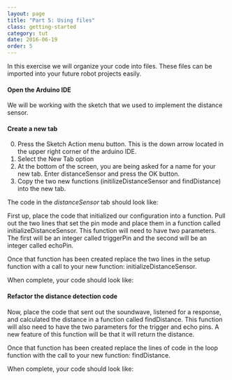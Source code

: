```yaml
---
layout: page
title: "Part 5: Using files"
class: getting-started
category: tut
date: 2016-06-19
order: 5
---
```


In this exercise we will organize your code into files. These files can
be imported into your future robot projects easily.

#### Open the Arduino IDE

We will be working with the sketch that we used to implement the
distance sensor.

#### Create a new tab

0. Press the Sketch Action menu button. This is the down arrow located
in the upper right corner of the arduino IDE.
0. Select the New Tab option
0. At the bottom of the screen, you are being asked for a name for your
new tab. Enter distanceSensor and press the OK button.
0. Copy the two new functions (initilizeDistanceSensor and findDistance)
into the new tab.

The code in the *distanceSensor* tab should look like:

<script src="https://gist.github.com/dennisburton/ef9a3c1904f71b7e56ff42efada17464.js"></script>



First up, place the code that initialized our configuration into a
function. Pull out the two lines that set the pin mode and place them in
a function called initializeDistanceSensor. This function will need to
have two parameters. The first will be an integer called triggerPin and
the second will be an integer called echoPin.

Once that function has been created replace the two lines in the setup
function with a call to your new function: initializeDistanceSensor.

When complete, your code should look like:

<script src="https://gist.github.com/dennisburton/c342803dfe88c3ad7ee87c5117960018.js"></script>


#### Refactor the distance detection code

Now, place the code that sent out the soundwave, listened for a
response, and calculated the distance in a function called findDistance.
This function will also need to have the two parameters for the trigger
and echo pins. A new feature of this function will be that it will
return the distance.

Once that function has been created replace the lines of code in the
loop function with the call to your new function: findDistance.

When complete, your code should look like:

<script src="https://gist.github.com/dennisburton/e7050e8678a32139363da8882d1d654f.js"></script>


